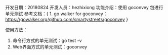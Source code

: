 开发日期：20180824
开发人员：hezhixiong
功能介绍：使用 goconvey 包进行单元测试
参考文档：{
    1. go walker for goconvey：https://gowalker.org/github.com/smartystreets/goconvey
}

使用方法：
1. 命令行方式的单元测试：go test -v
2. Web界面方式的单元测试：goconvey